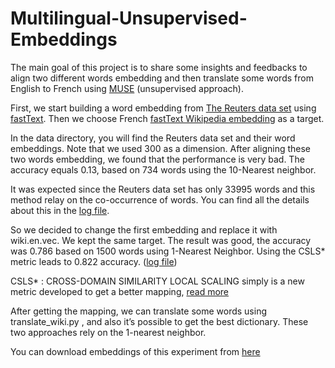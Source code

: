 # Multilingual-Unsupervised-Embeddings
The main goal of this project is to share some insights and feedbacks to align two different words embedding and then translate some words from English to French using [MUSE](https://github.com/facebookresearch/MUSE) (unsupervised approach). 

First, we start building a word embedding from [The Reuters data set](http://www.nltk.org/nltk_data/) using [fastText](https://github.com/facebookresearch/fastText). Then we choose French [fastText Wikipedia embedding](https://github.com/facebookresearch/fastText/blob/master/pretrained-vectors.md) as a target.

In the data directory, you will find the Reuters data set and their word embeddings. Note that we used 300 as a dimension.
After aligning these two words embedding, we found that the performance is very bad. The accuracy equals 0.13, based on 734 words using the 10-Nearest neighbor.

It was expected since the Reuters data set has only 33995 words and this method relay on the co-occurrence of words. You can find all the details about this in the [log file](dumped/debug/reuters/train_reuters).

So we decided to change the first embedding and replace it with wiki.en.vec. We kept the same target. The result was good, the accuracy was 0.786 based on 1500 words using 1-Nearest Neighbor. Using the  CSLS* metric leads to 0.822 accuracy. ([log file](dumped/debug/wiki/train_wiki))

CSLS* : CROSS-DOMAIN SIMILARITY LOCAL SCALING simply is a new metric developed to get a better mapping, [read more](https://arxiv.org/pdf/1710.04087.pdf)

After getting the mapping, we can translate some words using translate_wiki.py , and also it’s possible to get the best dictionary. These two approaches rely on the 1-nearest neighbor.

You can download embeddings of this experiment from [here](https://mega.nz/#F!FEMThQ5B!dYQD6R53zKQFXV14RLIVFA)
